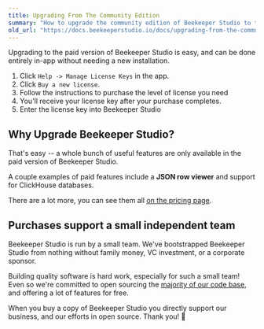 ```yaml
---
title: Upgrading From The Community Edition
summary: "How to upgrade the community edition of Beekeeper Studio to the full commercial version."
old_url: "https://docs.beekeeperstudio.io/docs/upgrading-from-the-community-edition"
---
```


Upgrading to the paid version of Beekeeper Studio is easy, and can be done entirely in-app without needing a new installation.

1. Click `Help -> Manage License Keys` in the app.
2. Click `Buy a new license`.
3. Follow the instructions to purchase the level of license you need
4. You'll receive your license key after your purchase completes.
5. Enter the license key into Beekeeper Studio

## Why Upgrade Beekeeper Studio?

That's easy -- a whole bunch of useful features are only available in the paid version of Beekeeper Studio.

A couple examples of paid features include a **JSON row viewer** and support for ClickHouse databases.

There are a lot more, you can see them all [on the pricing page](https://beekeeperstudio.io/pricing).


## Purchases support a small independent team

Beekeeper Studio is run by a small team. We've bootstrapped Beekeeper Studio from nothing without family money, VC investment, or a corporate sponsor.

Building quality software is hard work, especially for such a small team! Even so we're committed to open sourcing the [majority of our code base](https://github.com/beekeeper-studio/beekeeper-studio), and offering a lot of features for free.

When you buy a copy of Beekeeper Studio you directly support our business, and our efforts in open source. Thank you! 🙏

